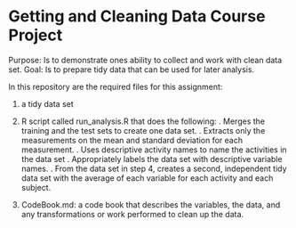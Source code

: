 # Getting and Cleaning Data Course Project
 Purpose: Is to demonstrate ones ability to collect and work with clean data set.
 Goal: Is to prepare tidy data that can be used for later analysis.


In this repository are the required files for this assignment:
 1) a tidy data set
 
 2) R script called run_analysis.R that does the following: 
 . Merges the training and the test sets to create one data set.
 . Extracts only the measurements on the mean and standard deviation for each measurement.
 . Uses descriptive activity names to name the activities in the data set
 . Appropriately labels the data set with descriptive variable names.
 . From the data set in step 4, creates a second, independent tidy data set with the average of each variable for each activity and each subject.
 
 3) CodeBook.md: a code book that describes the variables, the data, and any transformations or work performed to clean up the data.
 
